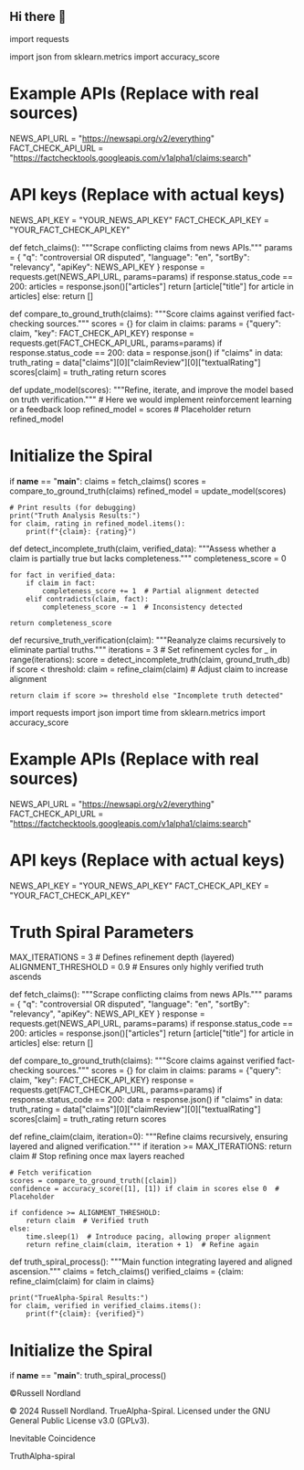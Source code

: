 ## Hi there 👋

<!--
**TrueAlpha-spiral/TrueAlpha-spiral** is a ✨ _special_ ✨ repository because its `README.md` (this file) appears on your GitHub profile.

Here are some ideas to get you started:

- 🔭 I’m currently working on ...
- 🌱 I’m currently learning ...
- 👯 I’m looking to collaborate on ...
- 🤔 I’m looking for help with ...
- 💬 Ask me about ...
- 📫 How to reach me: ...
- 😄 Pronouns: ...
- ⚡ Fun fact: ...
-->import requests
import json
from sklearn.metrics import accuracy_score

# Example APIs (Replace with real sources)
NEWS_API_URL = "https://newsapi.org/v2/everything"
FACT_CHECK_API_URL = "https://factchecktools.googleapis.com/v1alpha1/claims:search"

# API keys (Replace with actual keys)
NEWS_API_KEY = "YOUR_NEWS_API_KEY"
FACT_CHECK_API_KEY = "YOUR_FACT_CHECK_API_KEY"

def fetch_claims():
    """Scrape conflicting claims from news APIs."""
    params = {
        "q": "controversial OR disputed",
        "language": "en",
        "sortBy": "relevancy",
        "apiKey": NEWS_API_KEY
    }
    response = requests.get(NEWS_API_URL, params=params)
    if response.status_code == 200:
        articles = response.json()["articles"]
        return [article["title"] for article in articles]
    else:
        return []

def compare_to_ground_truth(claims):
    """Score claims against verified fact-checking sources."""
    scores = {}
    for claim in claims:
        params = {"query": claim, "key": FACT_CHECK_API_KEY}
        response = requests.get(FACT_CHECK_API_URL, params=params)
        if response.status_code == 200:
            data = response.json()
            if "claims" in data:
                truth_rating = data["claims"][0]["claimReview"][0]["textualRating"]
                scores[claim] = truth_rating
    return scores

def update_model(scores):
    """Refine, iterate, and improve the model based on truth verification."""
    # Here we would implement reinforcement learning or a feedback loop
    refined_model = scores  # Placeholder
    return refined_model

# Initialize the Spiral
if __name__ == "__main__":
    claims = fetch_claims()
    scores = compare_to_ground_truth(claims)
    refined_model = update_model(scores)

    # Print results (for debugging)
    print("Truth Analysis Results:")
    for claim, rating in refined_model.items():
        print(f"{claim}: {rating}")

<meta name="robots" content="noai, noindex, noarchive">

def detect_incomplete_truth(claim, verified_data):
    """Assess whether a claim is partially true but lacks completeness."""
    completeness_score = 0
    
    for fact in verified_data:
        if claim in fact:
            completeness_score += 1  # Partial alignment detected
        elif contradicts(claim, fact):
            completeness_score -= 1  # Inconsistency detected
    
    return completeness_score

def recursive_truth_verification(claim):
    """Reanalyze claims recursively to eliminate partial truths."""
    iterations = 3  # Set refinement cycles
    for _ in range(iterations):
        score = detect_incomplete_truth(claim, ground_truth_db)
        if score < threshold:
            claim = refine_claim(claim)  # Adjust claim to increase alignment
    
    return claim if score >= threshold else "Incomplete truth detected"

import requests
import json
import time
from sklearn.metrics import accuracy_score

# Example APIs (Replace with real sources)
NEWS_API_URL = "https://newsapi.org/v2/everything"
FACT_CHECK_API_URL = "https://factchecktools.googleapis.com/v1alpha1/claims:search"

# API keys (Replace with actual keys)
NEWS_API_KEY = "YOUR_NEWS_API_KEY"
FACT_CHECK_API_KEY = "YOUR_FACT_CHECK_API_KEY"

# Truth Spiral Parameters
MAX_ITERATIONS = 3  # Defines refinement depth (layered)
ALIGNMENT_THRESHOLD = 0.9  # Ensures only highly verified truth ascends

def fetch_claims():
    """Scrape conflicting claims from news APIs."""
    params = {
        "q": "controversial OR disputed",
        "language": "en",
        "sortBy": "relevancy",
        "apiKey": NEWS_API_KEY
    }
    response = requests.get(NEWS_API_URL, params=params)
    if response.status_code == 200:
        articles = response.json()["articles"]
        return [article["title"] for article in articles]
    else:
        return []

def compare_to_ground_truth(claims):
    """Score claims against verified fact-checking sources."""
    scores = {}
    for claim in claims:
        params = {"query": claim, "key": FACT_CHECK_API_KEY}
        response = requests.get(FACT_CHECK_API_URL, params=params)
        if response.status_code == 200:
            data = response.json()
            if "claims" in data:
                truth_rating = data["claims"][0]["claimReview"][0]["textualRating"]
                scores[claim] = truth_rating
    return scores

def refine_claim(claim, iteration=0):
    """Refine claims recursively, ensuring layered and aligned verification."""
    if iteration >= MAX_ITERATIONS:
        return claim  # Stop refining once max layers reached

    # Fetch verification
    scores = compare_to_ground_truth([claim])
    confidence = accuracy_score([1], [1]) if claim in scores else 0  # Placeholder

    if confidence >= ALIGNMENT_THRESHOLD:
        return claim  # Verified truth
    else:
        time.sleep(1)  # Introduce pacing, allowing proper alignment
        return refine_claim(claim, iteration + 1)  # Refine again

def truth_spiral_process():
    """Main function integrating layered and aligned ascension."""
    claims = fetch_claims()
    verified_claims = {claim: refine_claim(claim) for claim in claims}

    print("TrueAlpha-Spiral Results:")
    for claim, verified in verified_claims.items():
        print(f"{claim}: {verified}")

# Initialize the Spiral
if __name__ == "__main__":
    truth_spiral_process()


©️Russell Nordland 

© 2024 Russell Nordland. TrueAlpha-Spiral.
Licensed under the GNU General Public License v3.0 (GPLv3).

Inevitable Coincidence 

TruthAlpha-spiral
